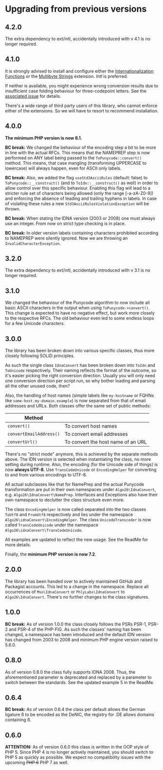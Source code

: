 # Upgrading from previous versions

## 4.2.0

The extra dependency to ext/intl, accidentally introduced with v 4.1 is no longer required.


## 4.1.0

It is strongly advised to install and configure either the 
[Internationalization Functions](https://www.php.net/manual/en/book.intl.php) or the
[Multibyte Strings](https://www.php.net/manual/de/book.mbstring.php)
extension. _Intl_ is preferred.

If neither is available, you might experience wrong conversion results due to insufficient case folding behaviour for three-codepoint letters. See the [associated issue](https://github.com/algo26-matthias/idna-convert/issues/45)
for details.

There's a wide range of third party users of this library, who cannot enforce either of the extensions. So we will have to resort to recommend installation.


## 4.0.0

**The minimum PHP version is now 8.1.**

**BC break:**
We changed the behaviour of the encoding step a bit to be more in line with the actual RFCs. This means that the NAMEPREP step is now performed on ANY label
being passed to the `ToPunycode::convert()` method. This means, that case mangling (transforming UPPERCASE to lowercase) will always happen, even for ASCII only labels.

**BC break:**
Also, we added the flag `useStd3AsciiRules` (default: false) to `ToPunycode::__construct()` (and to `ToIdn::__construct()` as well) in order to allow control over this specific behaviour.
Enabling this flag will lead to a stricter rule set of characters being allowed (only the range [-a-zA-Z0-9]) and enforcing the absence of leading and trailing
hyphens in labels. In case of violating these rules a new `Std3AsciiRulesViolationException` will be thrown.

**BC break:**
When stating the IDNA version (2003 or 2008) one must always use an integer. From now on strict type checking is in place.

**BC break:**
In older version labels containing characters prohibited according to NAMEPREP were silently ignored. Now we are throwing an `InvalidCharacterException`.


## 3.2.0

The extra dependency to ext/intl, accidentally introduced with v 3.1 is no longer required.


## 3.1.0

We changed the behaviour of the Punycode algorithm to now include all basic ASCII characters in the output when using `ToPunycode->convert()`.
This change is expected to have no negative effect, but work more closely to the respective RFCs. The old behaviour even led to some endless loops for a few Unicode characters.


## 3.0.0

The library has been broken down into various specific classes, thus more closely following SOLID principles.

As such the single class `IdnaConvert` has been broken down into `ToIdn` and `ToUnicode` respectively. Their naming reflects 
the format of the outcome, so it's easier picking the right conversion direction.
Usually you will only need one conversion direction per script run, so why bother loading and parsing all the other unused code, then?  

Also, the handling of host names (simple labels like `my-hostname` or FQHNs like `some-host.my-domain.example`) is now separated from
that of email addresses and URLs. 
Both classes offer the same set of public methods:

| Method                  |                                     |
|-------------------------|-------------------------------------|
| `convert()`             |  To convert host names              | 
| `convertEmailAddress()` |  To convert email addresses         | 
| `convertUrl()`          |  To convert the host name of an URL | 

There's no "strict mode" anymore, this is achieved by the separate methods above. The IDN version is selected when instantiating the class, no more setting during runtime.
Also, the encoding (for the Unicode side of things) is now **always UTF-8**. Use `TransCodeUnicode` or `EncodingHelper` for converting to and from various encodings to UTF-8.

All actual subclasses like that for NamePrep and the actual Punycode transformation are put in their own namespaces under `Algo26\IdnaConvert`, e.g. `Algo26\IdnaConvert\NamePrep`. 
Interfaces and Exceptions also have their own namespace to declutter the class structure even more.

The class `EncodingHelper` is now called separated into the two classes `ToUtf8` and `FromUtf8` respectively and lies under the namespace `Algo26\idnaConvert\EncodingHelper`.
The class `UnicodeTranscoder` is now called `TransCodeUnicode` under the namespace `Algo26\idnaConvert\TransCodeUnicode`.

All examples are updated to reflect the new usage. See the ReadMe for more details.

Finally, the **minimum PHP version is now 7.2**.


## 2.0.0
The library has been handed over to actively maintained GitHub and Packagist accounts. This led to a change in the namespace.
Replace all occurrences of 
`Mso\IdnaConvert` or `PhlyLabs\IdnaConvert` to `Algo26\IdnaConvert`.
There's no further changes to the class signatures. 


## 1.0.0
**BC break:**
As of version 1.0.0 the class closely follows the PSRs PSR-1, PSR-2 and PSR-4 of the PHP-FIG. 
As such the classes' naming has been changed, a namespace has been introduced and the default IDN version has changed from 2003 to 2008 and minimum PHP engine version raised to 5.6.0.


## 0.8.0
As of version 0.8.0 the class fully supports IDNA 2008. 
Thus, the aforementioned parameter is deprecated and replaced by a parameter to switch between the standards. See the updated example 5 in the ReadMe.


## 0.6.4
**BC break:** 
As of version 0.6.4 the class per default allows the German ligature ß to be encoded as the DeNIC, the registry for .DE allows domains containing ß.  


## 0.6.0
**ATTENTION:** As of version 0.6.0 this class is written in the OOP style of PHP 5. 
Since PHP 4 is no longer actively maintained, you should switch to PHP 5 as quickly as possible.
We expect no compatibility issues with the upcoming ~~PHP 6~~ PHP 7 as well.




